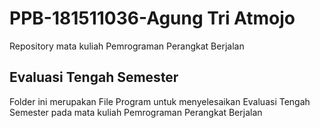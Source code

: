 # PPB-181511036-Agung Tri Atmojo
Repository mata kuliah Pemrograman Perangkat Berjalan

## Evaluasi Tengah Semester
Folder ini merupakan File Program untuk menyelesaikan Evaluasi Tengah Semester pada mata kuliah Pemrograman Perangkat Berjalan
